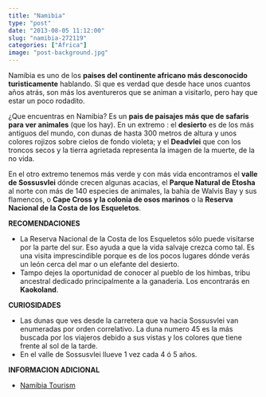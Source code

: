 ```yaml
---
title: "Namibia"
type: "post"
date: "2013-08-05 11:12:00"
slug: "namibia-272119"
categories: ["África"]
image: "post-background.jpg"
---
```


 [](/wp-content/uploads/2013/08/272119-148734.jpg)Namibia es uno de los **paises del continente africano más desconocido turisticamente** hablando. Si que es verdad que desde hace unos cuantos años atrás, son más los aventureros que se animan a visitarlo, pero hay que estar un poco rodadito.

 ¿Que encuentras en Namibia? Es un **pais de paisajes más que de safaris para ver animales** (que los hay). En un extremo : el **desierto** es de los más antiguos del mundo, con dunas de hasta 300 metros de altura y unos colores rojizos sobre cielos de fondo violeta; y el **Deadvlei** que con los troncos secos y la tierra agrietada representa la imagen de la muerte, de la no vida.

 En el otro extremo tenemos más verde y con más vida encontramos el **valle de Sossusvlei** dónde crecen algunas acacias, el **Parque Natural de Etosha** al norte con más de 140 especies de animales, la bahía de Walvis Bay y sus flamencos, o **Cape Cross y la colonia de osos marinos** o la **Reserva Nacional de la Costa de los Esqueletos**.

 **RECOMENDACIONES**

- La Reserva Nacional de la Costa de los Esqueletos sólo puede visitarse por la parte del sur. Eso ayuda a que la vida salvaje crezca como tal. Es una visita imprescindible porque es de los pocos lugares dónde verás un león cerca del mar o un elefante del desierto.
- [](/wp-content/uploads/2013/08/272119-148735.jpg)Tampo dejes la oportunidad de conocer al pueblo de los himbas, tribu ancestral dedicado principalmente a la ganaderia. Los encontrarás en **Kaokoland**.

 **CURIOSIDADES**

- Las dunas que ves desde la carretera que va hacia Sossusvlei van enumeradas por orden correlativo. La duna numero 45 es la más buscada por los viajeros debido a sus vistas y los colores que tiene frente al sol de la tarde.
- En el valle de Sossusvlei llueve 1 vez cada 4 ó 5 años.

 **INFORMACION ADICIONAL**

- [Namibia Tourism](http://www.namibiatourism.com.na)